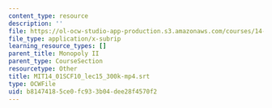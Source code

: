 ```yaml
---
content_type: resource
description: ''
file: https://ol-ocw-studio-app-production.s3.amazonaws.com/courses/14-01sc-principles-of-microeconomics-fall-2011/b81474185ce0fc933b04dee28f4570f2_MIT14_01SCF10_lec15_300k-mp4.srt
file_type: application/x-subrip
learning_resource_types: []
parent_title: Monopoly II
parent_type: CourseSection
resourcetype: Other
title: MIT14_01SCF10_lec15_300k-mp4.srt
type: OCWFile
uid: b8147418-5ce0-fc93-3b04-dee28f4570f2
---
```


